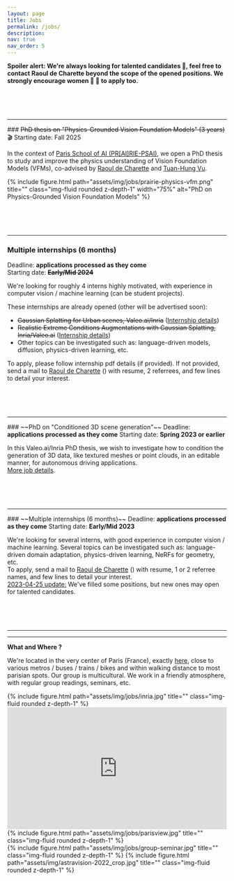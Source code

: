 ```yaml
---
layout: page
title: Jobs
permalink: /jobs/
description: 
nav: true
nav_order: 5
---
```


<!-- pages/jobs.md -->


<strong>Spoiler alert: We're always looking for talented candidates :thought_balloon:, feel free to contact Raoul de Charette beyond the scope of the opened positions. We strongly encourage women :woman: :muscle: to apply too.</strong>

<hr style="margin-top: 5rem;">
### <span style="text-decoration: line-through;">PhD thesis on "Physics-Grounded Vision Foundation Models" (3 years)</span>
🎬 Starting date: Fall 2025  

In the context of [Paris School of AI (PR[AI]RIE-PSAI)](https://prairie-institute.fr/), we open a PhD thesis to study and improve the physics understanding of Vision Foundation Models (VFMs), co-advised by [Raoul de Charette](https://rdecharette.github.io/) and [Tuan-Hung Vu](https://tuanhungvu.github.io/).

{% include figure.html path="assets/img/jobs/prairie-physics-vfm.png" title="" class="img-fluid rounded z-depth-1" width="75%" alt="PhD on Physics-Grounded Vision Foundation Models" %}



<hr style="margin-top: 5rem;">

### Multiple internships (6 months)
Deadline: <strong>applications processed as they come</strong>  
Starting date: <strong>~~Early/Mid 2024~~</strong>  

We're looking for roughly 4 interns highly motivated, with experience in computer vision / machine learning (can be student projects).

These internships are already opened (other will be advertised soon):

* ~~Gaussian Splatting for Urban scenes, Valeo.ai/Inria~~  (<a href="{{ '/assets/pdf/2024_astra_inria_valeoai_scene_representation.pdf' | relative_url }}" target="_blank">Internship details</a>)
* ~~Realistic Extreme Conditions Augmentations with Gaussian Splatting, Inria/Valeo.ai~~ (<a href="https://drive.google.com/file/d/1OuFW7yvbC5v7QaXCgaPQbI8EeMXV_kND/view?usp=sharing" target="_blank">Internship details</a>)
* Other topics can be investigated such as: language-driven models, diffusion, physics-driven learning, etc. 



To apply, please follow internship pdf details (if provided). If not provided, send a mail to 
<a href="{{ site.data.team['de Charette'].url }}" target="_blank">Raoul de Charette</a>
 (<script>(function whatever(){var s='[AT]',n='raoul[DOT]de-charette',k='inria.fr',e=n+s+k,l='<a href="mailto:\{\{spam@uce.gov\}\}">\{\{spam@uce.gov\}\}</a>'.replace(/\{\{.+?(\}\})/g,e);document.write(l)})()</script>) 
with resume, 2 referrees, and few lines to detail your interest.<br>

<hr style="margin-top: 5rem;">
### ~~PhD on "Conditioned 3D scene generation"~~
Deadline: <strong>applications processed as they come</strong>  
Starting date: <strong>Spring 2023 or earlier</strong>  

In this Valeo.ai/Inria PhD thesis, we wish to investigate how to condition the generation of 3D data, like textured meshes or point clouds, in an editable manner, for autonomous driving applications.  
 <a href="{{ 'assets/pdf/valeo-inria_phd-3dgen.pdf' | relative_url }}" target="_blank">More job details</a>.

<hr style="margin-top: 5rem;">
### ~~Multiple internships (6 months)~~
Deadline: <strong>applications processed as they come</strong>  
Starting date: <strong>Early/Mid 2023</strong>  

We're looking for several interns, with good experience in computer vision / machine learning. Several topics can be investigated such as: language-driven domain adaptation, physics-driven learning, NeRFs for geometry, etc.  
To apply, send a mail to 
<a href="{{ site.data.team['de Charette'].url }}" target="_blank">Raoul de Charette</a>
 (<script>(function whatever(){var s='[AT]',n='raoul[DOT]de-charette',k='inria.fr',e=n+s+k,l='<a href="mailto:\{\{spam@uce.gov\}\}">\{\{spam@uce.gov\}\}</a>'.replace(/\{\{.+?(\}\})/g,e);document.write(l)})()</script>) 
with resume, 1 or 2 referree names, and few lines to detail your interest.<br>
<u>2023-04-25 update:</u> We've filled some positions, but new ones may open for talented candidates.

<hr style="margin-top: 5rem;">
<hr>

<strong>What and Where ?</strong>  

We're located in the very center of Paris (France), exactly <a href="https://goo.gl/maps/3TAhg2y5qPE7BLe39" target="_blank">here</a>, close to various metros / buses / trains / bikes and within walking distance to most parisian spots. 
Our group is multicultural. We work in a friendly atmosphere, with regular group readings, seminars, etc.
<div class="row justify-content-sm-center">
    <div class="col-sm-8 mt-3 mt-md-0">
        {% include figure.html path="assets/img/jobs/inria.jpg" title="" class="img-fluid rounded z-depth-1" %}
    </div>
    <div class="col-sm-4 mt-3 mt-md-0">
    	<iframe src="https://www.google.com/maps/embed?pb=!1m18!1m12!1m3!1d45781.37311756626!2d2.2679878605427746!3d48.880023149923026!2m3!1f0!2f0!3f0!3m2!1i1024!2i768!4f13.1!3m3!1m2!1s0x0%3A0x61fe1080582e2944!2sInria!5e0!3m2!1sen!2sfr!4v1666361581577!5m2!1sen!2sfr" width="100%" height="280" style="border:0;" allowfullscreen="" loading="lazy" referrerpolicy="no-referrer-when-downgrade"></iframe>
    </div>
</div>
<div class="row justify-content-sm-center">
    <div class="col-sm-8 mt-3 mt-md-0">
        {% include figure.html path="assets/img/jobs/parisview.jpg" title="" class="img-fluid rounded z-depth-1" %}
    </div>
    <div class="col-sm-4 mt-3 mt-md-0">
        {% include figure.html path="assets/img/jobs/group-seminar.jpg" title="" class="img-fluid rounded z-depth-1" %}
        {% include figure.html path="assets/img/astravision-2022_crop.jpg" title="" class="img-fluid rounded z-depth-1" %}
    </div>
</div>
